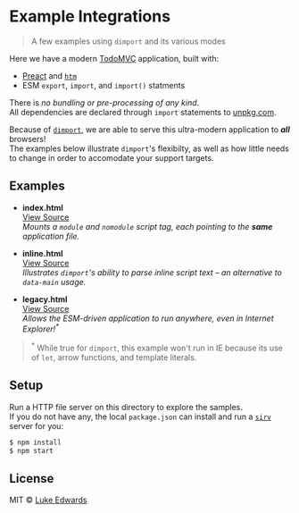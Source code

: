 # Example Integrations

> A few examples using `dimport` and its various modes

Here we have a modern [TodoMVC](http://todomvc.com/) application, built with:

* [Preact](https://preactjs.com/) and [`htm`](https://github.com/developit/htm)
* ESM `export`, `import`, and `import()` statments

There is _no bundling or pre-processing of any kind_.<br>
All dependencies are declared through `import` statements to [unpkg.com](https://unpkg.com/).<br>

Because of [`dimport`](https://github.com/lukeed/dimport), we are able to serve this ultra-modern application to ***all*** browsers!<br>
The examples below illustrate `dimport`'s flexibilty, as well as how little needs to change in order to accomodate your support targets.


## Examples

* **index.html**<br>
  [View Source](./index.html)<br>
  _Mounts a `module` and `nomodule` script tag, each pointing to the **same** application file._

* **inline.html**<br>
  [View Source](./inline.html)<br>
  _Illustrates `dimport`'s ability to parse inline script text – an alternative to `data-main` usage._

* **legacy.html**<br>
  [View Source](./legacy.html)<br>
  _Allows the ESM-driven application to run anywhere, even in Internet Explorer!<sup>*</sup>_

> <sup>*</sup> While true for `dimport`, this example won't run in IE because its use of `let`, arrow functions, and template literals.

## Setup

Run a HTTP file server on this directory to explore the samples.<br>
If you do not have any, the local `package.json` can install and run a [`sirv`](https://github.com/lukeed/sirv) server for you:

```sh
$ npm install
$ npm start
```

## License

MIT © [Luke Edwards](https://lukeed.com)
